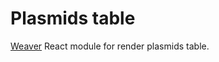 # Plasmids table

[Weaver](https://github.com/Meristembio/Weaver) React module for render plasmids table.